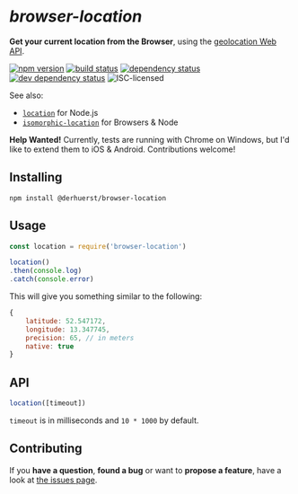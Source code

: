 # *browser-location*

**Get your current location from the Browser**, using the [geolocation Web API](https://developer.mozilla.org/en-US/docs/Web/API/Geolocation/Using_geolocation).

[![npm version](https://img.shields.io/npm/v/browser-location.svg)](https://www.npmjs.com/package/browser-location)
[![build status](https://img.shields.io/travis/derhuerst/browser-location.svg)](https://travis-ci.org/derhuerst/browser-location)
[![dependency status](https://img.shields.io/david/derhuerst/browser-location.svg)](https://david-dm.org/derhuerst/browser-location)
[![dev dependency status](https://img.shields.io/david/dev/derhuerst/browser-location.svg)](https://david-dm.org/derhuerst/browser-location#info=devDependencies)
![ISC-licensed](https://img.shields.io/github/license/derhuerst/browser-location.svg)

See also:

- [`location`](https://github.com/derhuerst/location) for Node.js
- [`isomorphic-location`](https://github.com/derhuerst/isomorphic-location) for Browsers & Node

**Help Wanted!** Currently, tests are running with Chrome on Windows, but I'd like to extend them to iOS & Android. Contributions welcome!


## Installing

```shell
npm install @derhuerst/browser-location
```


## Usage

```js
const location = require('browser-location')

location()
.then(console.log)
.catch(console.error)
```

This will give you something similar to the following:

```js
{
	latitude: 52.547172,
	longitude: 13.347745,
	precision: 65, // in meters
	native: true
}
```

## API

```js
location([timeout])
```

`timeout` is in milliseconds and `10 * 1000` by default.


## Contributing

If you **have a question**, **found a bug** or want to **propose a feature**, have a look at [the issues page](https://github.com/derhuerst/location/issues).

